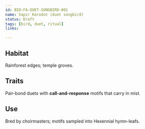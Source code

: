 ```yaml
---
id: BIO:FA-DUET-SONGBIRD-001
name: Sapir Karodot (duet songbird)
status: Draft
tags: [bird, duet, ritual]
links:

---
```


## Habitat
Rainforest edges; temple groves.

## Traits
Pair-bond duets with **call-and-response** motifs that carry in mist.

## Use
Bred by choirmasters; motifs sampled into Hexennial hymn-leafs.
